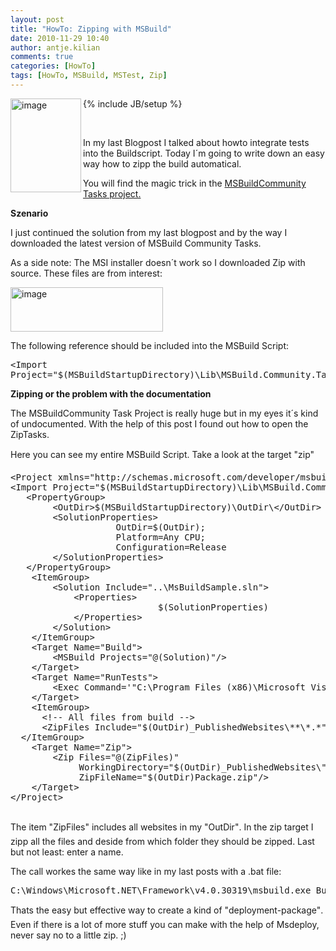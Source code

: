```yaml
---
layout: post
title: "HowTo: Zipping with MSBuild"
date: 2010-11-29 10:40
author: antje.kilian
comments: true
categories: [HowTo]
tags: [HowTo, MSBuild, MSTest, Zip]
---
```

{% include JB/setup %}
<img title="image" border="0" alt="image" align="left" src="http://code-inside.de/blog/wp-content/uploads/image_thumb251.png" width="113" height="150" />   <p>&#160;</p>  <p>In my last Blogpost I talked about howto integrate tests into the Buildscript. Today I´m going to write down an easy way how to zipp the build automatical. </p>  <p>You will find the magic trick in the <a href="http://msbuildtasks.tigris.org/">MSBuildCommunity Tasks project.</a> </p>  <!--more-->  <p><b>Szenario </b></p>  <p><b></b></p>  <p>I just continued the solution from my last blogpost and by the way I downloaded the latest version of MSBuild Community Tasks. </p>  <p>As a side note: The MSI installer doesn´t work so I downloaded Zip with source. These files are from interest: </p>  <p><img title="image" border="0" alt="image" src="http://code-inside.de/blog/wp-content/uploads/image_thumb252.png" width="244" height="71" /></p>  <p>The following reference should be included into the MSBuild Script:</p>  <div style="padding-bottom: 0px; margin: 0px; padding-left: 0px; padding-right: 0px; display: inline; float: none; padding-top: 0px" id="scid:812469c5-0cb0-4c63-8c15-c81123a09de7:4b426656-6825-4ddc-8dbd-85fa18632d5d" class="wlWriterEditableSmartContent"><pre name="code" class="c#">&lt;Import Project="$(MSBuildStartupDirectory)\Lib\MSBuild.Community.Tasks.Targets"/&gt;</pre></div>

<p><b>Zipping or the problem with the documentation </b></p>

<p><b></b></p>

<p>The MSBuildCommunity Task Project is really huge but in my eyes it´s kind of undocumented. With the help of this post I found out how to open the ZipTasks.</p>

<p>Here you can see my entire MSBuild Script. Take a look at the target "zip"</p>

<div style="padding-bottom: 0px; margin: 0px; padding-left: 0px; padding-right: 0px; display: inline; float: none; padding-top: 0px" id="scid:812469c5-0cb0-4c63-8c15-c81123a09de7:68c9c778-9d7c-434c-898d-71f59f602139" class="wlWriterEditableSmartContent"><pre name="code" class="c#">&lt;Project xmlns="http://schemas.microsoft.com/developer/msbuild/2003" DefaultTargets="Build"&gt;
&lt;Import Project="$(MSBuildStartupDirectory)\Lib\MSBuild.Community.Tasks.Targets"/&gt;
   &lt;PropertyGroup&gt;
		&lt;OutDir&gt;$(MSBuildStartupDirectory)\OutDir\&lt;/OutDir&gt;
		&lt;SolutionProperties&gt;
					OutDir=$(OutDir);
					Platform=Any CPU;
					Configuration=Release
		&lt;/SolutionProperties&gt;
   &lt;/PropertyGroup&gt;
	&lt;ItemGroup&gt;
		&lt;Solution Include="..\MsBuildSample.sln"&gt;
			&lt;Properties&gt;
							$(SolutionProperties)
			&lt;/Properties&gt;
		&lt;/Solution&gt;
	&lt;/ItemGroup&gt;
	&lt;Target Name="Build"&gt;
		&lt;MSBuild Projects="@(Solution)"/&gt;
	&lt;/Target&gt;
	&lt;Target Name="RunTests"&gt;
		&lt;Exec Command='"C:\Program Files (x86)\Microsoft Visual Studio 10.0\Common7\IDE\mstest.exe" /testcontainer:"$(MSBuildStartupDirectory)\OutDir\MsBuildSample.WebApp.Tests.dll" /testcontainer:"$(MSBuildStartupDirectory)\OutDir\AnotherTestProject.dll"' /&gt;
	&lt;/Target&gt;
	&lt;ItemGroup&gt;
	  &lt;!-- All files from build --&gt;
	  &lt;ZipFiles Include="$(OutDir)_PublishedWebsites\**\*.*" /&gt;
  &lt;/ItemGroup&gt;
	&lt;Target Name="Zip"&gt;
		&lt;Zip Files="@(ZipFiles)"
			 WorkingDirectory="$(OutDir)_PublishedWebsites\"
			 ZipFileName="$(OutDir)Package.zip"/&gt;
	&lt;/Target&gt;
&lt;/Project&gt;
 </pre></div>

<p>The item "ZipFiles" includes all websites in my "OutDir". In the zip target I zipp all the files and deside from which folder they should be zipped. Last but not least: enter a name.</p>

<p>The call workes the same way like in my last posts with a .bat file:</p>

<div style="padding-bottom: 0px; margin: 0px; padding-left: 0px; padding-right: 0px; display: inline; float: none; padding-top: 0px" id="scid:812469c5-0cb0-4c63-8c15-c81123a09de7:a6e49440-a5a6-4c91-bc6e-a541118efe67" class="wlWriterEditableSmartContent"><pre name="code" class="c#">C:\Windows\Microsoft.NET\Framework\v4.0.30319\msbuild.exe Buildsolution.targets /t:Build,RunTests,Zip</pre></div>

<p>Thats the easy but effective way to create a kind of "deployment-package". Even if there is a lot of more stuff you can make with the help of Msdeploy, never say no to a little zip. ;) </p>
